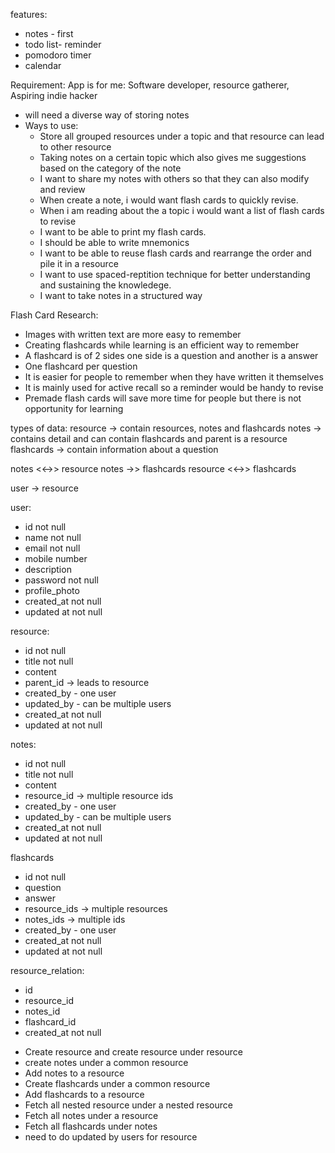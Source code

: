 features:

- notes - first
- todo list- reminder
- pomodoro timer
- calendar

Requirement:
App is for me: Software developer, resource gatherer, Aspiring indie hacker

- will need a diverse way of storing notes
- Ways to use:
  - Store all grouped resources under a topic and that resource can lead to other resource
  - Taking notes on a certain topic which also gives me suggestions based on the category of the note
  - I want to share my notes with others so that they can also modify and review
  - When create a note, i would want flash cards to quickly revise.
  - When i am reading about the a topic i would want a list of flash cards to revise
  - I want to be able to print my flash cards.
  - I should be able to write mnemonics
  - I want to be able to reuse flash cards and rearrange the order and pile it in a resource
  - I want to use spaced-reptition technique for better understanding and sustaining the knowledege.
  - I want to take notes in a structured way

Flash Card Research:

- Images with written text are more easy to remember
- Creating flashcards while learning is an efficient way to remember
- A flashcard is of 2 sides one side is a question and another is a answer
- One flashcard per question
- It is easier for people to remember when they have written it themselves
- It is mainly used for active recall so a reminder would be handy to revise
- Premade flash cards will save more time for people but there is not opportunity for learning

types of data:
resource -> contain resources, notes and flashcards
notes -> contains detail and can contain flashcards and parent is a resource
flashcards -> contain information about a question

notes <<->> resource
notes ->> flashcards
resource <<->> flashcards

user -> resource

user:

- id not null
- name not null
- email not null
- mobile number
- description
- password not null
- profile_photo
- created_at not null
- updated at not null

resource:

- id not null
- title not null
- content
- parent_id -> leads to resource
- created_by - one user
- updated_by - can be multiple users
- created_at not null
- updated at not null

notes:

- id not null
- title not null
- content
- resource_id -> multiple resource ids
- created_by - one user
- updated_by - can be multiple users
- created_at not null
- updated at not null

flashcards

- id not null
- question
- answer
- resource_ids -> multiple resources
- notes_ids -> multiple ids
- created_by - one user
- created_at not null
- updated at not null

<!-- only for relation -->

resource_relation:

- id
- resource_id
- notes_id
- flashcard_id
- created_at not null

<!-- Todo -->

- Create resource and create resource under resource
- create notes under a common resource
- Add notes to a resource
- Create flashcards under a common resource
- Add flashcards to a resource
- Fetch all nested resource under a nested resource
- Fetch all notes under a resource
- Fetch all flashcards under notes
- need to do updated by users for resource
